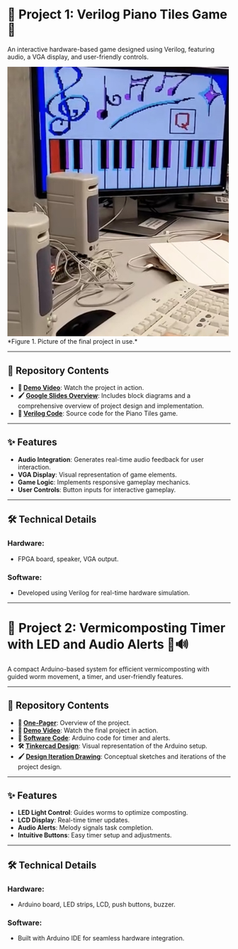 # 🎹 Project 1: Verilog Piano Tiles Game 🎵

An interactive hardware-based game designed using Verilog, featuring audio, a VGA display, and user-friendly controls.

<img src="https://github.com/hyeonjijung1/Past_Project/blob/main/IMG_9424%202.jpg" alt="Project Image" width="500">
  *Figure 1. Picture of the final project in use.*

---

## 📂 Repository Contents

- **🎥 [Demo Video](https://drive.google.com/file/d/1-k1kQWv2bcY4y-GO6ZJZvzP8-Z2Uc33Q/view?resourcekey)**: Watch the project in action.
- **🖌️ [Google Slides Overview](https://docs.google.com/presentation/d/1mVGKNP_6rRCzFrcCEjO4WKDWorDyrl0JHLBCvOFSaMc/edit?usp=sharing)**: Includes block diagrams and a comprehensive overview of project design and implementation.
- **📜 [Verilog Code](https://github.com/hyeonjijung1/Past_Project/blob/main/Piano%20Project%20Final%20Code)**: Source code for the Piano Tiles game.


---

## ✨ Features

- **Audio Integration**: Generates real-time audio feedback for user interaction.
- **VGA Display**: Visual representation of game elements.
- **Game Logic**: Implements responsive gameplay mechanics.
- **User Controls**: Button inputs for interactive gameplay.

---

## 🛠️ Technical Details

### Hardware:
- FPGA board, speaker, VGA output.

### Software:
- Developed using Verilog for real-time hardware simulation.

---

# 🌱 Project 2: Vermicomposting Timer with LED and Audio Alerts 🚦🔊

A compact Arduino-based system for efficient vermicomposting with guided worm movement, a timer, and user-friendly features.

---

## 📂 Repository Contents

- **📄 [One-Pager](One-pager.pdf)**: Overview of the project.
- **🎥 [Demo Video](https://drive.google.com/drive/folders/1_5Qi9QS3mzBB9xf154O1IKvN4aYNpkZQ)**: Watch the final project in action.
- **📜 [Software Code](https://github.com/hyeonjijung1/Past_Project/blob/main/Vermicomposting%20Project)**: Arduino code for timer and alerts.
- **🛠️ [Tinkercad Design](https://github.com/hyeonjijung1/Past_Project/blob/main/IMG_0477-removebg-preview.png)**: Visual representation of the Arduino setup.
- **🖌️ [Design Iteration Drawing](https://github.com/hyeonjijung1/Past_Project/blob/main/47630018-1B64-42ED-BE9A-27E3B86581ED.JPG)**: Conceptual sketches and iterations of the project design.

---

## ✨ Features

- **LED Light Control**: Guides worms to optimize composting.
- **LCD Display**: Real-time timer updates.
- **Audio Alerts**: Melody signals task completion.
- **Intuitive Buttons**: Easy timer setup and adjustments.

---

## 🛠️ Technical Details

### Hardware:
- Arduino board, LED strips, LCD, push buttons, buzzer.

### Software:
- Built with Arduino IDE for seamless hardware integration.

